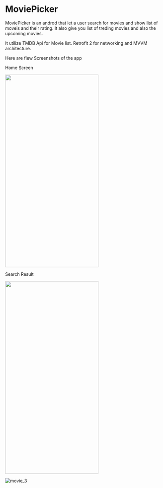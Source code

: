 # MoviePicker
MoviePicker is an androd that let a user search for movies and show list of moveis and their rating.
It also give you list of treding movies and also the upcoming movies.

It utilize TMDB Api for Movie list.
Retrofit 2 for networking
and MVVM architecture.

Here are fiew Screenshots of the app

Home Screen

<img src="https://user-images.githubusercontent.com/55966083/118167786-b0839800-b3ec-11eb-8137-1a2b77d54305.jpg" width="300" height="620">

Search Result

<img src="https://user-images.githubusercontent.com/55966083/118167887-cee99380-b3ec-11eb-9c9e-7de7a1496abd.jpg" width="300" height="620">


![movie_3](https://user-images.githubusercontent.com/55966083/118167906-d7da6500-b3ec-11eb-81d0-5b99710a1a78.jpg)



